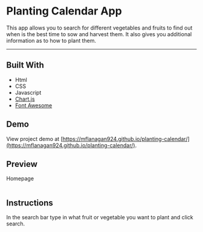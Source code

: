 # Planting Calendar App
This app allows you to search for different vegetables and fruits to find out when is the best time to sow and harvest them. It also gives you additional information as to how to plant them.

---

## Built With
* Html
* CSS
* Javascript
* [Chart.js](https://www.chartjs.org/docs/latest/)
* [Font Awesome](https://fontawesome.com/v4/)

## Demo

View project demo at [https://mflanagan924.github.io/planting-calendar/](https://mflanagan924.github.io/planting-calendar/).

## Preview

Homepage

<img src=""></img>

## Instructions

In the search bar type in what fruit or vegetable you want to plant and click search.

